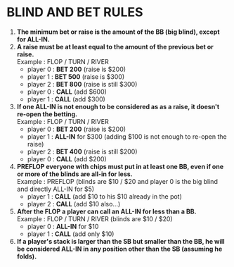 <h1>BLIND AND BET RULES</h1>
<ol>
<li><b>The minimum bet or raise is the amount of the BB (big blind), except for ALL-IN.</b></li>
<li><b>A raise must be at least equal to the amount of the previous bet or raise.</b><br/>
Example : FLOP / TURN / RIVER
<ul>
<li>player 0 : <b>BET 200</b> (raise is $200)</li>
<li>player 1 : <b>BET 500</b> (raise is $300)</li>
<li>player 2 : <b>BET 800</b> (raise is still $300)</li>
<li>player 0 : <b>CALL</b> (add $600)</li>
<li>player 1 : <b>CALL</b> (add $300)</li>
</ul>
</li>
<li><b>If one ALL-IN is not enough to be considered as as a raise, it doesn't re-open the betting.</b><br/>
Example : FLOP / TURN / RIVER
<ul>
<li>player 0 : <b>BET 200</b> (raise is $200)</li>
<li>player 1 : <b>ALL-IN</b> for $300 (adding $100 is not enough to re-open the raise)</li>
<li>player 2 : <b>BET 400</b> (raise is still $200)</li>
<li>player 0 : <b>CALL</b> (add $200)</li>
</ul>
</li>
<li>
<b>PREFLOP everyone with chips must put in at least one BB, even if one or more of the blinds are all-in for less.</b><br/>
Example : PREFLOP (blinds are $10 / $20 and player 0 is the big blind and directly ALL-IN for $5)<br/>
<ul>
<li>player 1 : <b>CALL</b> (add $10 to his $10 already in the pot)</li>
<li>player 2 : <b>CALL</b> (add $10 also...)</li>
</ul>
</li> 
<li><b>After the FLOP a player can call an ALL-IN for less than a BB.</b><br/>
Example : FLOP / TURN / RIVER (blinds are $10 / $20)<br/>
<ul>
<li>player 0 : <b>ALL-IN</b> for $10</li>
<li>player 1 : <b>CALL</b> (add only $10)</li>
</ul>
</li> 
<li><b>If a player's stack is larger than the SB but smaller than the BB, he will be considered ALL-IN in any position other than the SB (assuming he folds).</b>
</li> 
</ol>

